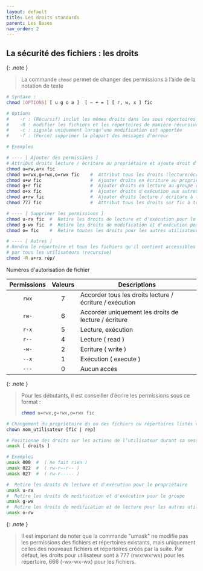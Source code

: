 ```yaml
---
layout: default
title: Les droits standards
parent: Les Bases
nav_order: 2
---
```


## La sécurité des fichiers : les droits

{: .note }

> La commande `chmod` permet de changer des permissions à l’aide de la notation de texte

```bash
# Syntaxe :
chmod [OPTIONS] [ u g o a ]  [ – + = ] [ r, w, x ] fic

# Options
#    -r : (Récursif) inclut les mêmes droits dans les sous répertoires
#    -R : modifier les fichiers et les répertoires de manière récursive
#    -c : signale uniquement lorsqu'une modification est apportée
#    -f : (Force) supprimer la plupart des messages d'erreur
```

```bash
# Exemples

# ---- [ Ajouter des permissions ]
# Attribut droits lecture / écriture au propriétaire et ajoute droit d'exécution à tous
chmod u=rw,a+x fic
chmod u=rwx,g=rwx,o=rwx fic    #  Attribut tous les droits (lecture/écriture/exécution) à tous (u, g, o)
chmod u+w fic                  #  Ajouter droits en écriture au propriétaire
chmod g+r fic                  #  Ajouter droits en lecture au groupe du fichier
chmod o+x fic                  #  Ajouter droits d'exécution aux autres utilisateurs
chmod a+rw fic                 #  Ajouter droits lecture / écriture à tous (all)
chmod 777 fic                  #  Attribut tous les droits sur fic à tous (forme octal)

# ---- [ Supprimer les permissions ]
chmod u-rx fic  #  Retire les droits de lecture et d'exécution pour le propriétaire
chmod g-wx fic  #  Retire les droits de modification et d'exécution pour le groupe
chmod o= fic    #  Retire toutes les droits pour les autres utilisateurs

# ---- [ Autres ]
# Rendre le répertoire et tous les fichiers qu'il contient accessibles
# par tous les utilisateurs (recursive)
chmod -­R a+rx rép/
```

Numéros d'autorisation de fichier

| Permissions | Valeurs | Descriptions                                            |
| :---------: | :-----: | ------------------------------------------------------- |
|    `rwx`    |    7    | Accorder tous les droits lecture / écriture / exécution |
|    `rw-`    |    6    | Accorder uniquement les droits de lecture / écriture    |
|    `r-x`    |    5    | Lecture, exécution                                      |
|    `r--`    |    4    | Lecture ( read )                                        |
|    `-w-`    |    2    | Ecriture ( write )                                      |
|    `--x`    |    1    | Exécution ( execute )                                   |
|    `---`    |    0    | Aucun accès                                             |

{: .note }

> Pour les débutants, il est conseiller d’écrire les permissions sous ce format :
>
> ```bash
> chmod u=rwx,g=rwx,o=rwx fic
> ```

```bash
# Changement du propriétaire du ou des fichiers ou répertoires listés dans la commande "chown".
chown nom_utilisateur [fic | rep]

# Positionne des droits sur les actions de l’utilisateur durant sa session.
umask [ droits ]

# Exemples
umask 000  #  ( ne fait rien )
umask 022  #  ( rw-r—-r-- )
umask 027  #  ( rw-r----- )

#  Retire les droits de lecture et d'exécution pour le propriétaire
umask u-rx
#  Retire les droits de modification et d'exécution pour le groupe
umask g-wx
#  Retire les droits de modification et de lecture pour les autres utilisateurs
umask o-rw
```

{: .note }

> Il est important de noter que la commande "umask" ne modifie pas les permissions des fichiers et répertoires existants, mais uniquement celles des nouveaux fichiers et répertoires créés par la suite.
> Par défaut, les droits pour utilisateur sont à 777 (rwxrwxrwx) pour les répertoire, 666 (-wx-wx-wx) pour les fichiers.
